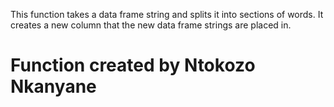 This function takes a data frame string and splits it into sections of words. It creates a new column that the new data frame strings are placed in.

# Function created by Ntokozo Nkanyane
